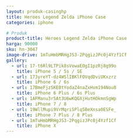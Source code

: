 ```yaml
---
layout: produk-casinghp
title: Heroes Legend Zelda iPhone Case
categories: iphone

# Produk
product-title: Heroes Legend Zelda iPhone Case
harga: 90000
sku: hn-3047
image-drive: 1mTuHmbMRHgJS3-2PqgizJPc0j4Yzf1Cf
gallery:
  - url: 17-t6Rl9LTPik8sVowaEOgI1pzRj8g99o
    title: iPhone 5 / 5s / SE
  - url: 173yreYT-dz4WSlIBKlFOVqdDviUKxzrz
    title: iPhone 6 / 6s
  - url: 17BmeFjzSKEBtYodaZ4naZxHvm194Nou8
    title: iPhone 6 Plus / 6s Plus
  - url: 1AFManu3r5At3U6wKQGXjHutHOkmnSgWp
    title: iPhone 7 / 8
  - url: 19WllMupi9VrMqriSPlq5BeXnsa0ESFe_
    title: iPhone 7 Plus / 8 Plus
  - url: 1mTuHmbMRHgJS3-2PqgizJPc0j4Yzf1Cf
    title: iPhone X
---
```

